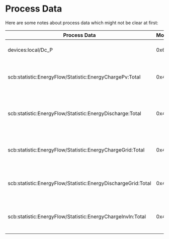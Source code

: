 # Process Data

Here are some notes about process data which might not be clear at first:

| Process Data | Modbus | Description | Comment |
|--------------|--------|-------------|---------|
| devices:local/Dc_P | 0x64 | Total DC power | This also includes battery |
| scb:statistic:EnergyFlow/Statistic:EnergyChargePv:Total | 0x416 |  Total DC charge energy (DC-side to battery) | |
| scb:statistic:EnergyFlow/Statistic:EnergyDischarge:Total | 0x418 | Total DC discharge energy (DC-side from battery) | |
| scb:statistic:EnergyFlow/Statistic:EnergyChargeGrid:Total | 0x41A | Total AC charge energy (AC-side to battery) | |
| scb:statistic:EnergyFlow/Statistic:EnergyDischargeGrid:Total | 0x41C | Total AC discharge energy (battery to grid) | |
| scb:statistic:EnergyFlow/Statistic:EnergyChargeInvIn:Total | 0x41E | Total AC charge energy (grid to battery) | |

